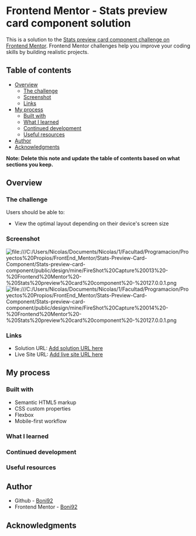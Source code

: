 # Frontend Mentor - Stats preview card component solution

This is a solution to the [Stats preview card component challenge on Frontend Mentor](https://www.frontendmentor.io/challenges/stats-preview-card-component-8JqbgoU62). Frontend Mentor challenges help you improve your coding skills by building realistic projects. 

## Table of contents

- [Overview](#overview)
  - [The challenge](#the-challenge)
  - [Screenshot](#screenshot)
  - [Links](#links)
- [My process](#my-process)
  - [Built with](#built-with)
  - [What I learned](#what-i-learned)
  - [Continued development](#continued-development)
  - [Useful resources](#useful-resources)
- [Author](#author)
- [Acknowledgments](#acknowledgments)

**Note: Delete this note and update the table of contents based on what sections you keep.**

## Overview

### The challenge

Users should be able to:

- View the optimal layout depending on their device's screen size

### Screenshot

![file:///C:/Users/Nicolas/Documents/Nicolas/1/Facultad/Programacion/Proyectos%20Propios/FrontEnd_Mentor/Stats-Preview-Card-Component/Stats-preview-card-component/public/design/mine/FireShot%20Capture%20013%20-%20Frontend%20Mentor%20-%20Stats%20preview%20card%20component%20-%20127.0.0.1.png](./screenshot.jpg)
![file:///C:/Users/Nicolas/Documents/Nicolas/1/Facultad/Programacion/Proyectos%20Propios/FrontEnd_Mentor/Stats-Preview-Card-Component/Stats-preview-card-component/public/design/mine/FireShot%20Capture%20014%20-%20Frontend%20Mentor%20-%20Stats%20preview%20card%20component%20-%20127.0.0.1.png](./screenshot.jpg)


### Links

- Solution URL: [Add solution URL here](https://your-solution-url.com)
- Live Site URL: [Add live site URL here](https://your-live-site-url.com)

## My process

### Built with

- Semantic HTML5 markup
- CSS custom properties
- Flexbox
- Mobile-first workflow

### What I learned

### Continued development


### Useful resources

## Author

- Github - [Boni92](https://github.com/Boni92)
- Frontend Mentor - [Boni92](https://www.frontendmentor.io/profile/Boni92)


## Acknowledgments
